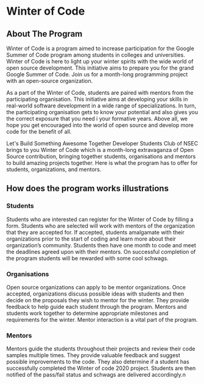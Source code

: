 # Winter of Code

## About The Program

Winter of Code is a program aimed to increase participation for the Google Summer of Code program among students in colleges and universities.
Winter of Code is here to light up your winter spirits with the wide world of open source development. This initiative aims to prepare you for the grand Google Summer of Code. Join us for a month-long programming project with an open-source organization.

As a part of the Winter of Code, students are paired with mentors from the participating organisation. This initiative aims at developing your skills in real-world software development in a wide range of specializations. In turn, the participating organisation gets to know your potential and also gives you the correct exposure that you need i your formative years. Above all, we hope you get encouraged into the world of open source and develop more code for the benefit of all.

Let's Build Something Awesome Together
Developer Students Club of NSEC brings to you Winter of Code which is a month-long extravaganza of Open Source contribution, bringing together students, organisations and mentors to build amazing projects together. Here is what the program has to offer for students, organizations, and mentors.

## How does the program works illustrations

### Students

Students who are interested can register for the Winter of Code by filling a form. Students who are selected will work with mentors of the organization that they are accepted for. If accepted, students amalgamate with their organizations prior to the start of coding and learn more about their organization’s community. Students then have one month to code and meet the deadlines agreed upon with their mentors. On successful completion of the program students will be rewarded with some cool schwags.

### Organisations
Open source organizations can apply to be mentor organizations. Once accepted, organizations discuss possible ideas with students and then decide on the proposals they wish to mentor for the winter. They provide feedback to help guide each student through the program. Mentors and students work together to determine appropriate milestones and requirements for the winter. Mentor interaction is a vital part of the program.

### Mentors

Mentors guide the students throughout their projects and review their code samples multiple times. They provide valuable feedback and suggest possible improvements to the code. They also determine if a student has successfully completed the Winter of code 2020 project. Students are then notified of the pass/fail status and schwags are delivered accordingly.n

